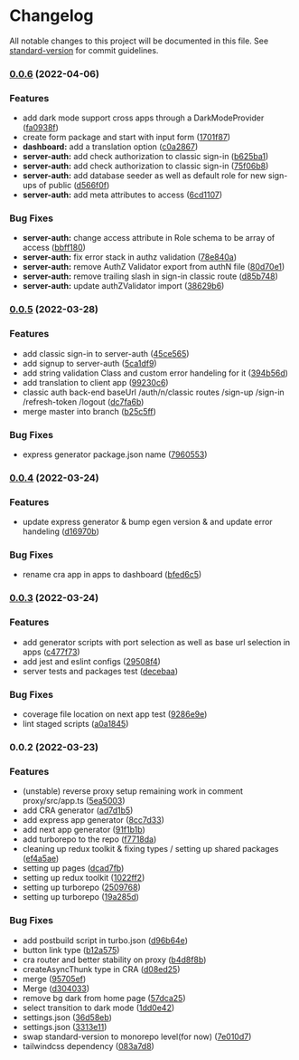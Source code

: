 # Changelog

All notable changes to this project will be documented in this file. See [standard-version](https://github.com/conventional-changelog/standard-version) for commit guidelines.

### [0.0.6](https://gitlab.com/eDonec/tools/boilerplate/compare/v0.0.5...v0.0.6) (2022-04-06)


### Features

* add dark mode support cross apps through a DarkModeProvider ([fa0938f](https://gitlab.com/eDonec/tools/boilerplate/commit/fa0938fac3138466d7d76d4dd8f059136f8444ed))
* create form package and start with input form ([1701f87](https://gitlab.com/eDonec/tools/boilerplate/commit/1701f87bf335e1540cfd9ed407199b792ff1872d))
* **dashboard:** add a translation option ([c0a2867](https://gitlab.com/eDonec/tools/boilerplate/commit/c0a2867f878e6c2244fd8ccb2bee08b9cd2bf045))
* **server-auth:** add check authorization to classic sign-in ([b625ba1](https://gitlab.com/eDonec/tools/boilerplate/commit/b625ba186dfccb41460ae275f6081d0117ef0f99))
* **server-auth:** add check authorization to classic sign-in ([75f06b8](https://gitlab.com/eDonec/tools/boilerplate/commit/75f06b81c46c99ee79f13e4bda27f169903ee000))
* **server-auth:** add database seeder as well as default role for new sign-ups of public ([d566f0f](https://gitlab.com/eDonec/tools/boilerplate/commit/d566f0f0ed91487c97f66efedd101ddbfaacdc8b))
* **server-auth:** add meta attributes to access ([6cd1107](https://gitlab.com/eDonec/tools/boilerplate/commit/6cd11072b7204d754d4a0ddf9be33afca84372f2))


### Bug Fixes

* **server-auth:** change access attribute in Role schema to be array of access ([bbff180](https://gitlab.com/eDonec/tools/boilerplate/commit/bbff1803437932de2bdaec0ca28d440fe5b9ca9e))
* **server-auth:** fix error stack in authz validation ([78e840a](https://gitlab.com/eDonec/tools/boilerplate/commit/78e840a11f3c6850ea3515e31d31de0364977923))
* **server-auth:** remove AuthZ Validator export from authN file ([80d70e1](https://gitlab.com/eDonec/tools/boilerplate/commit/80d70e1f019f501a5c90caa5fd59e1f8d7419b8c))
* **server-auth:** remove trailing slash in sign-in classic route ([d85b748](https://gitlab.com/eDonec/tools/boilerplate/commit/d85b748b0e269e9b3d7299d9282ad3839b2c9385))
* **server-auth:** update authZValidator import ([38629b6](https://gitlab.com/eDonec/tools/boilerplate/commit/38629b60669112cc62011057a9661fe1c7ff09ad))

### [0.0.5](https://gitlab.com/eDonec/tools/boilerplate/compare/v0.0.4...v0.0.5) (2022-03-28)


### Features

* add classic sign-in to server-auth ([45ce565](https://gitlab.com/eDonec/tools/boilerplate/commit/45ce5655b520ac727887ef4af9e77e69a2fa6434))
* add signup to server-auth ([5ca1df9](https://gitlab.com/eDonec/tools/boilerplate/commit/5ca1df9d612e3e99e8b363f8dcf4c74a0907c2f7))
* add string validation Class and custom error handeling for it ([394b56d](https://gitlab.com/eDonec/tools/boilerplate/commit/394b56d7c193d84ce5ff2e2e9256cbaaa8ddd376))
* add translation to client app ([99230c6](https://gitlab.com/eDonec/tools/boilerplate/commit/99230c6a7f9ab19b9d7164c6d10b31e68f32632b))
* classic auth back-end baseUrl /auth/n/classic routes /sign-up /sign-in /refresh-token /logout ([dc7fa6b](https://gitlab.com/eDonec/tools/boilerplate/commit/dc7fa6bd26949ca66dfd6ec7fd5b336935eefd07))
* merge master into branch ([b25c5ff](https://gitlab.com/eDonec/tools/boilerplate/commit/b25c5ff43d97dea3782bb12ebd555276e5d77fca))


### Bug Fixes

* express generator package.json name ([7960553](https://gitlab.com/eDonec/tools/boilerplate/commit/796055312085f122c8076412039d9848fe4e1dee))

### [0.0.4](https://gitlab.com/eDonec/tools/boilerplate/compare/v0.0.3...v0.0.4) (2022-03-24)


### Features

* update express generator & bump egen version & and update error handeling ([d16970b](https://gitlab.com/eDonec/tools/boilerplate/commit/d16970b71a96368f1dad402e4b91e328c16d7714))


### Bug Fixes

* rename cra app in apps to dashboard ([bfed6c5](https://gitlab.com/eDonec/tools/boilerplate/commit/bfed6c57007beca00df5c457759e871a5a9624f5))

### [0.0.3](https://gitlab.com/eDonec/tools/boilerplate/compare/v0.0.2...v0.0.3) (2022-03-24)


### Features

* add generator scripts with port selection as well as base url selection in apps ([c477f73](https://gitlab.com/eDonec/tools/boilerplate/commit/c477f73feca578f3ce7b7e52aeac90bc8c259c9a))
* add jest and eslint configs ([29508f4](https://gitlab.com/eDonec/tools/boilerplate/commit/29508f4b147f606fdfc4ee8a800b466ac3ebc5f1))
* server tests and packages test ([decebaa](https://gitlab.com/eDonec/tools/boilerplate/commit/decebaa2fb347dd17097c4425c6e9836d8f8a252))


### Bug Fixes

* coverage file location on next app test ([9286e9e](https://gitlab.com/eDonec/tools/boilerplate/commit/9286e9ec136867cade51a59f2fe26f45320167e1))
* lint staged scripts ([a0a1845](https://gitlab.com/eDonec/tools/boilerplate/commit/a0a1845c7d5daa09363956e9e054aac9576e4769))

### 0.0.2 (2022-03-23)

### Features

- (unstable) reverse proxy setup remaining work in comment proxy/src/app.ts ([5ea5003](https://gitlab.com/eDonec/tools/boilerplate/commit/5ea500367a99fb52c27c4578b552f2417712d2ca))
- add CRA generator ([ad7d1b5](https://gitlab.com/eDonec/tools/boilerplate/commit/ad7d1b59eafede4d9a2d2b247714b00e8feec2b5))
- add express app generator ([8cc7d33](https://gitlab.com/eDonec/tools/boilerplate/commit/8cc7d336f089000c3c6c691f59d9a30f2080b0de))
- add next app generator ([91f1b1b](https://gitlab.com/eDonec/tools/boilerplate/commit/91f1b1ba28f2c048f328d1f9e5262df2e79bccdd))
- add turborepo to the repo ([f7718da](https://gitlab.com/eDonec/tools/boilerplate/commit/f7718da99ac33da76efdcdc4edae255887484bd3))
- cleaning up redux toolkit & fixing types / setting up shared packages ([ef4a5ae](https://gitlab.com/eDonec/tools/boilerplate/commit/ef4a5ae6306ae67d35ac02b1d19a39f9f68ba870))
- setting up pages ([dcad7fb](https://gitlab.com/eDonec/tools/boilerplate/commit/dcad7fbe6baa3fdec1ebfeca8ed6527a10ce3e88))
- setting up redux toolkit ([1022ff2](https://gitlab.com/eDonec/tools/boilerplate/commit/1022ff272eb9d5336451a6461aaf2201e8ed9fed))
- setting up turborepo ([2509768](https://gitlab.com/eDonec/tools/boilerplate/commit/250976818d4e5c2dd06722d981921407670744a7))
- setting up turborepo ([19a285d](https://gitlab.com/eDonec/tools/boilerplate/commit/19a285dc63da65e1ff17933a921f60d0dcb18b24))

### Bug Fixes

- add postbuild script in turbo.json ([d96b64e](https://gitlab.com/eDonec/tools/boilerplate/commit/d96b64eacfdfe26db151d195fdcfccf52052c020))
- button link type ([b12a575](https://gitlab.com/eDonec/tools/boilerplate/commit/b12a5757ba50e8e1c7754d8b38008a49c0232752))
- cra router and better stability on proxy ([b4d8f8b](https://gitlab.com/eDonec/tools/boilerplate/commit/b4d8f8bddb7826a9888f4b754a37e10e71080d4f))
- createAsyncThunk type in CRA ([d08ed25](https://gitlab.com/eDonec/tools/boilerplate/commit/d08ed2526ef862601a3dbc9d94c1b3bde94073cf))
- merge ([95705ef](https://gitlab.com/eDonec/tools/boilerplate/commit/95705eff9541dc58a807a6bf1de9c2f70f695eab))
- Merge ([d304033](https://gitlab.com/eDonec/tools/boilerplate/commit/d304033ec2d6eb9ad083e71c0c64b47d39cab281))
- remove bg dark from home page ([57dca25](https://gitlab.com/eDonec/tools/boilerplate/commit/57dca258ec41499552314c3f88ec6f5cd236c36b))
- select transition to dark mode ([1dd0e42](https://gitlab.com/eDonec/tools/boilerplate/commit/1dd0e428f500301b9fa3fc726d228bb8ef8781a7))
- settings.json ([36d58eb](https://gitlab.com/eDonec/tools/boilerplate/commit/36d58ebd7e185d0bcf1806f8079b8138bcd9854f))
- settings.json ([3313e11](https://gitlab.com/eDonec/tools/boilerplate/commit/3313e110706b7b27cabbbfd90858df7a9a6c39c9))
- swap standard-version to monorepo level(for now) ([7e010d7](https://gitlab.com/eDonec/tools/boilerplate/commit/7e010d7fbe95b74e85ce204723c5ebefa2e7c56d))
- tailwindcss dependency ([083a7d8](https://gitlab.com/eDonec/tools/boilerplate/commit/083a7d82418fdc91074623ce546c4875eef5d51e))

